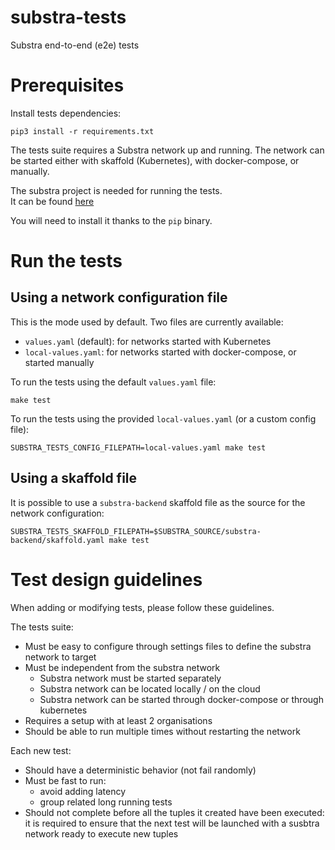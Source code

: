 # substra-tests

Substra end-to-end (e2e) tests

# Prerequisites

Install tests dependencies:

```
pip3 install -r requirements.txt
```

The tests suite requires a Substra network up and running. The network can be started
either with skaffold (Kubernetes), with docker-compose, or manually.

The substra project is needed for running the tests.  
It can be found [here](https://github.com/SubstraFoundation/substra)

You will need to install it thanks to the `pip` binary.

# Run the tests

## Using a network configuration file

This is the mode used by default. Two files are currently available:
- `values.yaml` (default): for networks started with Kubernetes
- `local-values.yaml`: for networks started with docker-compose, or started manually

To run the tests using the default `values.yaml` file:

```
make test
```

To run the tests using the provided `local-values.yaml` (or a custom config file):

```
SUBSTRA_TESTS_CONFIG_FILEPATH=local-values.yaml make test
```

## Using a skaffold file

It is possible to use a `substra-backend` skaffold file as the source for the network configuration:
```
SUBSTRA_TESTS_SKAFFOLD_FILEPATH=$SUBSTRA_SOURCE/substra-backend/skaffold.yaml make test
```

# Test design guidelines

When adding or modifying tests, please follow these guidelines.

The tests suite:
- Must be easy to configure through settings files to define the substra network to target
- Must be independent from the substra network
  - Substra network must be started separately
  - Substra network can be located locally / on the cloud
  - Substra network can be started through docker-compose or through kubernetes
- Requires a setup with at least 2 organisations
- Should be able to run multiple times without restarting the network

Each new test:
- Should have a deterministic behavior (not fail randomly)
- Must be fast to run:
  - avoid adding latency
  - group related long running tests
- Should not complete before all the tuples it created have been executed: it is required to ensure that the next test will be launched with a susbtra network ready to execute new tuples
